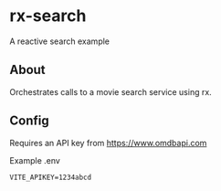 # rx-search

A reactive search example

## About

Orchestrates calls to a movie search service using rx.

## Config

Requires an API key from https://www.omdbapi.com

Example .env

```
VITE_APIKEY=1234abcd
```
